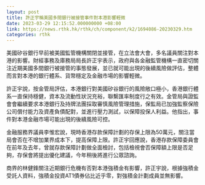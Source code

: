 ```yaml
---
layout: post
title: 許正宇稱美國多間銀行被接管事件對本港影響輕微
date: 2023-03-29 12:15:52.000000000 +08:00
link: https://news.rthk.hk/rthk/ch/component/k2/1694086-20230329.htm
categories: rthk
---
```


美國矽谷銀行早前被美國監管機構關閉並接管，在立法會大會，多名議員關注對本港的影響。財經事務及庫務局局長許正宇表示，政府與各金融監管機構一直密切關注近期美國多間銀行被接管的事態發展，並已就可能出現的後續風險做評估，整體而言對本港的銀行體系、貨幣穩定及金融市場的影響輕微。

許正宇說，按金管局評估，本港銀行對美國矽谷銀行的風險敞口極小，香港銀行體系一直保持穩健，資本及流動性狀況充裕，聯繫匯率制度行之有效。金管局與證監會會繼續要求本港銀行及持牌法團採取審慎風險管理措施，保監局已加強監察保險公司償付能力及資產負債配對，並進行壓力測試，以保障投保人利益。他指出，事件對本港金融市場可能出現的後續風險可控。

金融服務界議員李惟宏說，現時香港存款保障計劃的存保上限為50萬元，關注當局會否在不增加業界成本下，提高保障上限。許正宇回應說，香港存款保障委員會在前年及去年，曾就存款保障計劃做全面檢討，包括檢視會否保障額上限是否足夠，存保會將提出優化建議，今年稍後將進行公眾諮詢。

商界的林健鋒關注近期銀行危機有否對本港強積金有影響，許正宇說，根據強積金受託人資料，強積金投資AT1債券佔比近乎零，對強積金計劃成員並無影響。
